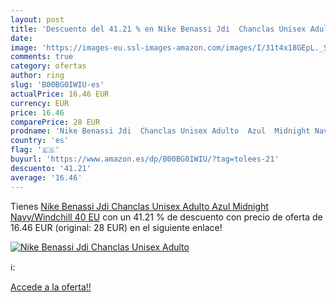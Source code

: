 ```yaml
---
layout: post
title: 'Descuento del 41.21 % en Nike Benassi Jdi  Chanclas Unisex Adulto'
date: 
image: 'https://images-eu.ssl-images-amazon.com/images/I/31t4x18GEpL._SL200_.jpg'
comments: true
category: ofertas
author: ring
slug: 'B00BG0IWIU-es'
actualPrice: 16.46 EUR
currency: EUR
price: 16.46
comparePrice: 28 EUR
prodname: 'Nike Benassi Jdi  Chanclas Unisex Adulto  Azul  Midnight Navy/Windchill   40 EU'
country: 'es'
flag: '🇪🇸'
buyurl: 'https://www.amazon.es/dp/B00BG0IWIU/?tag=tolees-21'
descuento: '41.21'
average: '16.46'
---
```


Tienes [Nike Benassi Jdi  Chanclas Unisex Adulto  Azul  Midnight Navy/Windchill   40 EU](https://www.amazon.es/dp/B00BG0IWIU/?tag=tolees-21) con un 41.21 % de descuento con precio de oferta de 16.46 EUR (original: 28 EUR) en el siguiente enlace!

[![Nike Benassi Jdi  Chanclas Unisex Adulto](https://images-eu.ssl-images-amazon.com/images/I/31t4x18GEpL._SL200_.jpg)](https://www.amazon.es/dp/B00BG0IWIU/?tag=tolees-21)

ℹ️:


[Accede a la oferta!!](https://www.amazon.es/dp/B00BG0IWIU/?tag=tolees-21)
